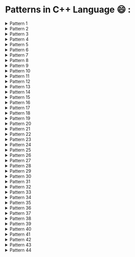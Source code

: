 # Patterns in C++ Language :smile: :

<details>
<summary>Pattern 1</summary>
<img src="Pattern1/Pattern1.PNG">
</details>

<details>
<summary>Pattern 2</summary>
<img src="Pattern2/Pattern2.jpg">
</details>

<details>
<summary>Pattern 3</summary>
<img src="Pattern3/Pattern3.jpg">
</details>

<details>
<summary>Pattern 4</summary>
<img src="Pattern4/Pattern4.jpg">
</details>

<details>
<summary>Pattern 5</summary>
<img src="Pattern5/Pattenr5.jpg">
</details>

<details>
<summary>Pattern 6</summary>
<img src="Pattern6/Pattern6.jpg">
</details>

<details>
<summary>Pattern 7</summary>
<img src="Pattern7/Pattern7.jpg">
</details>

<details>
<summary>Pattern 8</summary>
<img src="Pattern8/Pattern8.jpg">
</details>

<details>
<summary>Pattern 9</summary>
<img src="Pattern9/Pattern 9.jpg">
</details>

<details>
<summary>Pattern 10</summary>
<img src="Pattern10/Pattern10.jpg">
</details>

<details>
<summary>Pattern 11</summary>
<img src="Pattern11/Pattern11.jpg">
</details>

<details>
<summary>Pattern 12</summary>
<img src="Pattern12/Pattern12.jpg">
</details>

<details>
<summary>Pattern 13</summary>
<img src="Pattern13/Pattern13.jpg">
</details>

<details>
<summary>Pattern 14</summary>
<img src="Pattern14/Pattern14.jpg">
</details>

<details>
<summary>Pattern 15</summary>
<img src="Pattern15/Pattern15.jpg">
</details>

<details>
<summary>Pattern 16</summary>
<img src="Pattern16/Pattern16.jpg">
</details>

<details>
<summary>Pattern 17</summary>
<img src="Pattern17/Pattern17.jpg">
</details>

<details>
<summary>Pattern 18</summary>
<img src="Pattern18/Pattern18.jpg">
</details>

<details>
<summary>Pattern 19</summary>
<img src="Pattern19/Pattern19.jpg">
</details>

<details>
<summary>Pattern 20</summary>
<img src="Pattern20/Pattern20.jpg">
</details>

<details>
<summary>Pattern 21</summary>
<img src="Pattern21/Pattern21.jpg">
</details>

<details>
<summary>Pattern 22</summary>
<img src="Pattern22/Pattern22.jpg">
</details>

<details>
<summary>Pattern 23</summary>
<img src="Pattern23/Pattern23.jpg">
</details>

<details>
<summary>Pattern 24</summary>
<img src="Pattern24/Pattern24.jpg">
</details>

<details>
<summary>Pattern 25</summary>
<img src="Pattern25/Pattern25.jpg">
</details>

<details>
<summary>Pattern 26</summary>
<img src="Pattern26/Pattern26.jpg">
</details>

<details>
<summary>Pattern 27</summary>
<img src="Pattern27/Pattern27.jpg">
</details>

<details>
<summary>Pattern 28</summary>
<img src="Pattern28/Pattern28.jpg">
</details>

<details>
<summary>Pattern 29</summary>
<img src="Pattern29/Pattern29.jpg">
</details>

<details>
<summary>Pattern 30</summary>
<img src="Pattern30/Pattern30.jpg">
</details>

<details>
<summary>Pattern 31</summary>
<img src="Pattern31/Pattern31.jpg">
</details>

<details>
<summary>Pattern 32</summary>
<img src="Pattern32/Pattern32.jpg">
</details>

<details>
<summary>Pattern 33</summary>
<img src="Pattern33/Pattern33.jpg">
</details>

<details>
<summary>Pattern 34</summary>
<img src="Pattern34/Pattern34.jpg">
</details>

<details>
<summary>Pattern 35</summary>
<img src="Pattern35/Pattern35.jpg">
</details>

<details>
<summary>Pattern 36</summary>
<img src="Pattern36/Pattern36.jpg">
</details>

<details>
<summary>Pattern 37</summary>
<img src="Pattern37/Pattern37.jpg">
</details>

<details>
<summary>Pattern 38</summary>
<img src="Pattern38/Pattern38.jpg">
</details>

<details>
<summary>Pattern 39</summary>
<img src="Pattern39/Pattern39.jpg">
</details>

<details>
<summary>Pattern 40</summary>
<img src="Pattern40/Pattern40.jpg">
</details>

<details>
<summary>Pattern 41</summary>
<img src="Pattern41/Pattern41.jpg">
</details>

<details>
<summary>Pattern 42</summary>
<img src="Pattern42/Pattern42.jpg">
</details>

<details>
<summary>Pattern 43</summary>
<img src="Pattern43/Pattern43.jpg">
</details>

<details>
<summary>Pattern 44</summary>
<img src="Pattern44/Pattern44.jpg">
</details>


